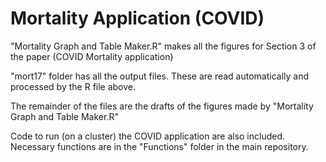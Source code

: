# Mortality Application (COVID)

"Mortality Graph and Table Maker.R" makes all the figures for Section 3 of the paper (COVID Mortality application)

"mort17" folder has all the output files. These are read automatically and processed by the R file above.

The remainder of the files are the drafts of the figures made by "Mortality Graph and Table Maker.R" 

Code to run (on a cluster) the COVID application are also included. Necessary functions are in the "Functions" folder in the main repository.

